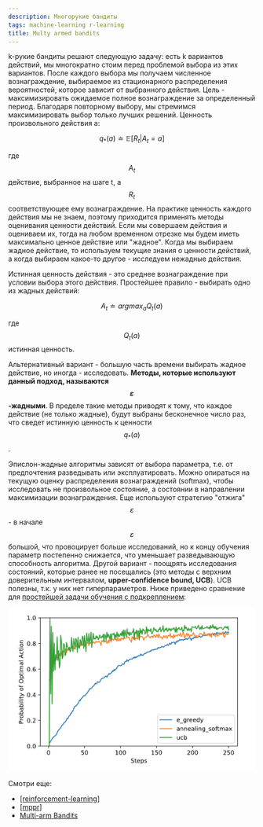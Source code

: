 ```yaml
---
description: Многорукие бандиты
tags: machine-learning r-learning
title: Multy armed bandits
---
```

k-рукие бандиты решают следующую задачу: есть k вариантов действий, мы многократно стоим перед проблемой выбора из этих вариантов. После каждого выбора мы получаем численное вознаграждение, выбираемое из стационарного распределения вероятностей, которое зависит от выбранного действия. Цель - максимизировать ожидаемое полное вознаграждение за определенный период. Благодаря повторному выбору, мы стремимся максимизировать выбор только лучших решений. Ценность произвольного действия a:

$$q_*(a) \doteq \mathbb{E}[R_t|A_t = a]$$

где $$A_t$$ действие, выбранное на шаге t, а $$R_t$$ соответствующее ему вознаграждение. На практике ценность каждого действия мы не знаем, поэтому приходится применять методы оценивания ценности действий. Если мы совершаем действия и оцениваем их, тогда на любом временном отрезке мы будем иметь максимально ценное действие или "жадное". Когда мы выбираем жадное действие, то используем текущие знания о ценности действий, а когда выбираем какое-то другое - исследуем нежадные действия.

Истинная ценность действия - это среднее вознаграждение при условии выбора этого действия. Простейшее правило - выбирать одно из жадных действий:

$$A_t \doteq argmax_a Q_t(a)$$

где $$Q_t(a)$$ истинная ценность.

Альтернативный вариант - большую часть времени выбирать жадное действие, но иногда - исследовать. **Методы, которые используют данный подход, называются $$\varepsilon$$-жадными**. В пределе такие методы приводят к тому, что каждое действие (не только жадные), будут выбраны бесконечное число раз, что сведет истинную ценность к ценности $$q_*(a)$$.

Эпислон-жадные алгоритмы зависят от выбора параметра, т.е. от предпочтения разведывать или эксплуатировать. Можно опираться на текущую оценку распределения вознаграждений (softmax), чтобы исследовать не произвольное состояние, а состоянии в направлении максимизации вознаграждения. Еще используют стратегию "отжига" $$\varepsilon$$ - в начале $$\varepsilon$$ большой, что провоцирует больше исследований, но к концу обучения параметр постепенно снижается, что уменьшает разведывающую способность алгоритма. Другой вариант - поощрять исследования состояний, которые ранее не посещались (это методы с верхним доверительным интервалом, **upper-confidence bound, UCB**). UCB полезны, т.к. у них нет гиперпараметров. Ниже приведено сравнение для [простейшей задачи обучения с подкреплением](https://rl-book.com/learn/bandits/exploration_comparison/):

![e-greedy example](../attachments/2023-01-01-20-53-52.png)

Смотри еще:

- [[reinforcement-learning]]
- [[mppr]]
- [Multi-arm Bandits](https://towardsdatascience.com/introduction-to-reinforcement-learning-rl-part-2-multi-arm-bandits-be5efb2e83ea)

[//begin]: # "Autogenerated link references for markdown compatibility"
[reinforcement-learning]: ..%2Flists%2Freinforcement-learning "Reinforcement learning"
[mppr]: mppr "MPPR"
[//end]: # "Autogenerated link references"
